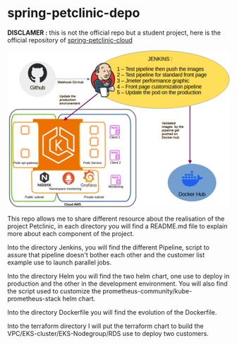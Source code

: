 # spring-petclinic-depo
<b>DISCLAMER :</b> this is not the official repo but a student project, here is the official repository of <a href="//github.com/spring-petclinic/spring-petclinic-cloud/">spring-petclinic-cloud</a>

![schemInfra](Schemat-infra-English.png)

This repo allows me to share different resource about the realisation of the project Petclinic, in each directory you will find a README.md file to explain more about each component of the project.

Into the directory Jenkins, you will find the different Pipeline, script to assure that pipeline doesn't bother each other and the customer list example use to launch parallel jobs.

Into the directory Helm you will find the two helm chart, one use to deploy in production and the other in the development environment. You will also find the script used to customize the prometheus-community/kube-prometheus-stack helm chart.

Into the directory Dockerfile you will find the evolution of the Dockerfile.

Into the terraform directory I will put the terraform chart to build the VPC/EKS-cluster/EKS-Nodegroup/RDS use to deploy two customers.
